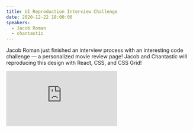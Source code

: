 ```yaml
---
title: UI Reproduction Interview Challenge
date: 2020-12-22 18:00:00
speakers:
  - Jacob Roman
  - chantastic
---
```


Jacob Roman just finished an interview process with an interesting code challenge — a personalized movie review page! Jacob and Chantastic will reproducing this design with React, CSS, and CSS Grid!

<div data-responsive-youtube--container>
<iframe src="https://www.youtube.com/embed/WP9aTzG8EoA" frameborder="0" allow="accelerometer; autoplay; clipboard-write; encrypted-media; gyroscope; picture-in-picture" allowfullscreen></iframe>
</div>
